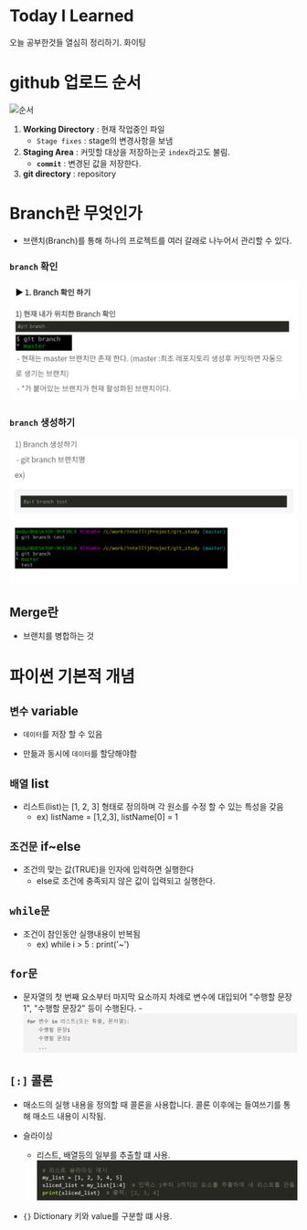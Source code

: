 # Today I Learned

오늘 공부한것들 열심히 정리하기. 화이팅
# github 업로드 순서

![순서](https://git-scm.com/book/en/v2/images/areas.png)
1. **Working Directory** : 현재 작업중인 파일
    - ```Stage fixes``` : stage의 변경사항을 보냄
2. **Staging Area** : 커밋할 대상을 저장하는곳  ```index```라고도 불림.
    - **```commit```** : 변경된 값을 저장한다.
3. **git directory** : repository 


# Branch란 무엇인가
- 브랜치(Branch)를 통해 하나의 프로젝트를 여러 갈래로 나누어서 관리할 수 있다.

###  ```branch``` 확인
![Alt text](assets/check.png)

###  ```branch``` 생성하기
![Alt text](assets/mk.png)

## Merge란
- 브랜치를 병합하는 것

# 파이썬 기본적 개념

## ```변수``` variable
- ```데이터```를 저장 할 수 있음
 
 - 만듦과 동시에 ```데이터```를 할당해야함

## ```배열``` list
- 리스트(list)는 [1, 2, 3] 형태로 정의하며 각 원소를 수정 할 수 있는 특성을 갖음
    - ex) listName = [1,2,3], listName[0] = 1

## ```조건문``` if~else
- 조건의 맞는 값(TRUE)을 인자에 입력하면 실행한다
    - else로 조건에 충족되지 않은 값이 입력되고 실행한다.

## ```while문```
- 조건이 참인동안 실행내용이 반복됨
    - ex) while i > 5 : print('~')

## ```for문```
- 문자열의 첫 번째 요소부터 마지막 요소까지 차례로 변수에 대입되어 "수행할 문장1", "수행할 문장2" 등이 수행된다.
-![Alt text](assets/for.png)  
 
 ## ```[:]``` 콜론
 - 매소드의 실행 내용을 정의할 때 콜론을 사용합니다. 콜론 이후에는 들여쓰기를 통해 매소드 내용이 시작됨.

 - 슬라이싱
    - 리스트, 배열등의 일부를 추출할 떄 사용.
    ![예시](assets/arrr.png)
- ```{}``` Dictionary 키와 value를 구분할 떄 사용.